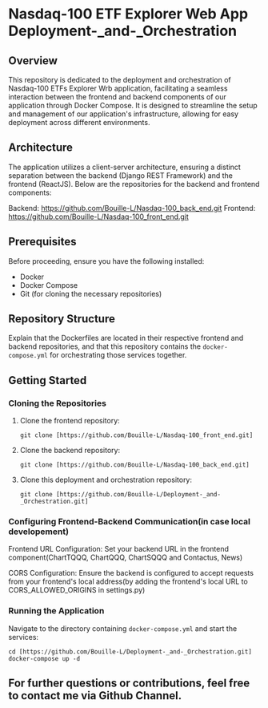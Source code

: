 # Nasdaq-100 ETF Explorer Web App Deployment-_and-_Orchestration

## Overview

This repository is dedicated to the deployment and orchestration of Nasdaq-100 ETFs Explorer Wrb application, facilitating a seamless interaction between the frontend and backend components of our application through Docker Compose. It is designed to streamline the setup and management of our application's infrastructure, allowing for easy deployment across different environments.

## Architecture

The application utilizes a client-server architecture, ensuring a distinct separation between the backend (Django REST Framework) and the frontend (ReactJS). Below are the repositories for the backend and frontend components:

Backend: https://github.com/Bouille-L/Nasdaq-100_back_end.git
Frontend: https://github.com/Bouille-L/Nasdaq-100_front_end.git


## Prerequisites

Before proceeding, ensure you have the following installed:
- Docker
- Docker Compose
- Git (for cloning the necessary repositories)

## Repository Structure

Explain that the Dockerfiles are located in their respective frontend and backend repositories, and that this repository contains the `docker-compose.yml` for orchestrating those services together.

## Getting Started

### Cloning the Repositories

1. Clone the frontend repository:
   ```
   git clone [https://github.com/Bouille-L/Nasdaq-100_front_end.git]
   ```
2. Clone the backend repository:
   ```
   git clone [https://github.com/Bouille-L/Nasdaq-100_back_end.git]
   ```
3. Clone this deployment and orchestration repository:
   ```
   git clone [https://github.com/Bouille-L/Deployment-_and-_Orchestration.git]
   ```

### Configuring Frontend-Backend Communication(in case local developement)

Frontend URL Configuration: Set your backend URL in the frontend component(ChartTQQQ, ChartQQQ, ChartSQQQ and Contactus, News)

CORS Configuration: Ensure the backend is configured to accept requests from your frontend's local address(by adding the frontend's local URL to CORS_ALLOWED_ORIGINS in settings.py)



### Running the Application

Navigate to the directory containing `docker-compose.yml` and start the services:

```
cd [https://github.com/Bouille-L/Deployment-_and-_Orchestration.git]
docker-compose up -d
```

## For further questions or contributions, feel free to contact me via Github Channel.


